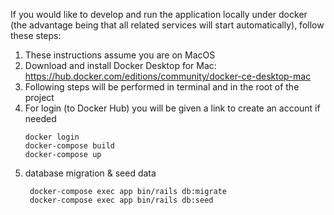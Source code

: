 If you would like to develop and run the application locally under docker (the advantage being that
all related services will start automatically), follow these steps:

1. These instructions assume you are on MacOS
2. Download and install Docker Desktop for Mac: https://hub.docker.com/editions/community/docker-ce-desktop-mac 
3. Following steps will be performed in terminal and in the root of the project 
4. For login (to Docker Hub) you will be given a link to create an account if needed
    ```
    docker login
    docker-compose build
    docker-compose up
    ```
5. database migration & seed data
    ``` 
     docker-compose exec app bin/rails db:migrate
     docker-compose exec app bin/rails db:seed
    ```